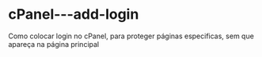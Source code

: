 # cPanel---add-login
Como colocar login no cPanel, para proteger páginas especificas, sem que apareça na página principal
